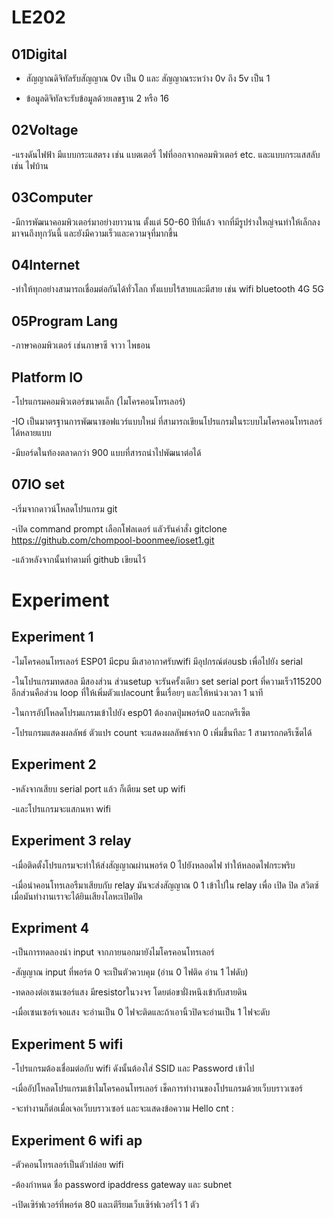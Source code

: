 # LE202
## 01Digital

- สัญญาณดิจิทัลรับสัญญาณ 0v เป็น 0 และ สัญญาณระหว่าง 0v ถึง 5v เป็น 1

                       
- ข้อมูลดิจิทัลจะรับข้อมูลด้วยเลขฐาน 2 หรือ 16

## 02Voltage

-แรงดันไฟฟ้า มีแบบกระแสตรง เช่น แบตเตอรี่ ไฟที่ออกจากคอมพิวเตอร์ etc. และแบบกระแสสลับ เช่น ไฟบ้าน

## 03Computer

-มีการพัฒนาคอมพิวเตอร์มาอย่างยาวนาน ตั้งแต่ 50-60 ปีที่แล้ว จากที่มีรูปร่างใหญ่จนทำให้เล็กลงมาจนถึงทุกวันนี้ และยังมีความเร็วและความจุที่มากขึ้น

## 04Internet 

-ทำให้ทุกอย่างสามารถเชื่อมต่อกันได้ทั่วโลก ทั้งแบบไร้สายและมีสาย เช่น wifi bluetooth 4G 5G

## 05Program Lang

-ภาษาคอมพิวเตอร์ เช่นภาษาซี จาวา ไพธอน

## Platform IO

-โปรแกรมคอมพิวเตอร์ขนาดเล็ก (ไมโครคอนโทรเลอร์)

-IO เป็นมาตรฐานการพัฒนาซอฟแวร์แบบใหม่ ที่สามารถเขียนโปรแกรมในระบบไมโครคอนโทรเลอร์ได้หลายแบบ

-มีบอร์ดในท้องตลาดกว่า 900 แบบที่สารถนำไปพัฒนาต่อได้

## 07IO set

-เริ่มจากดาวน์โหลดโปรแกรม git

-เปิด command prompt เลือกโฟลเดอร์ แลัวรันคำสั่ง gitclone https://github.com/chompool-boonmee/ioset1.git

-แล้วหลังจากนั้นทำตามที่ github เขียนไว้

# Experiment

## Experiment 1

-ไมโครคอนโทรเลอร์ ESP01 มีcpu มีเสาอากาศรับwifi มีอุปกรณ์ต่อusb เพื่อไปยัง serial

-ในโปรแกรมทดสอล มีสองส่วน ส่วนsetup จะรันครั้งเดียว set serial port ที่ความเร็ว115200 อีกส่วนคือส่วน loop ที่ให้เพิ่มตัวแปลcount ขึ้นเรื่อยๆ และให้หน่วงเวลา 1 นาที

-ในการอัปโหลดโปรมแกรมเข้าไปยัง esp01 ต้องกดปุ่มพอร์ต0 และกดรีเซ็ต

-โปรแกรมแสดงผลลัพธ์ ตัวแปร count จะแสดงผลลัพธ์จาก 0 เพิ่มขึ้นทีละ 1 สามารถกดรีเซ็ตได้

## Experiment 2

-หลังจากเสียบ serial port แล้ว ก็เตียม set up wifi

-และโปรแกรมจะแสกนหา wifi 

## Experiment 3 relay

-เมื่อติดตั้งโปรแกรมจะทำให้ส่งสัญญาณผ่านพอร์ต 0 ไปยังหลอดไฟ ทำให้หลอดไฟกระพริบ

-เมื่อนำคอนโทรเลอรืมาเสียบกับ relay มันจะส่งสัญญาณ 0 1 เข้าไปใน relay เพื่อ เปิด ปิด สวิตซ์ เมื่อมันทำงานเราจะได้ยินเสียงโลหะเปิดปิด

## Expriment 4 

-เป็นการทดลองนำ input จากภายนอกมายังไมโครคอนโทรเลอร์

-สัญญาณ input ที่พอร์ต 0 จะเป็นตัวควบคุม (อ่าน 0 ไฟติด อ่าน 1 ไฟดับ)

-ทดลองต่อเซนเซอร์แสง มีresistorในวงจร โดยต่อขาฝั่งหนึงเข้ากับสายดิน

-เมื่อเซนเซอร์เจอแสง จะอ่านเป็น 0 ไฟจะติดและถ้าเอานิ้วปิดจะอ่านเป็น 1 ไฟจะดับ

## Experiment 5 wifi

-โปรแกรมต้องเชื่อมต่อกับ wifi ดังนั้นต้องใส่ SSID และ Password เข้าไป

-เมื่ออัปโหลดโปรแกรมเข้าไมโครคอนโทรเลอร์ เช็คการทำงานของโปรแกรมด้วยเว็บบราวเซอร์

-จะทำงานก็ต่อเมื่อเจอเว็บบราวเซอร์ และจะแสดงข้อความ Hello cnt :

## Experiment 6 wifi ap

-ตัวคอนโทรเลอร์เป็นตัวปล่อย wifi

-ต้องกำหนด ชื่อ password ipaddress gateway และ subnet

-เปิดเซิร์ฟเวอร์ที่พอร์ต 80 และเตีรียมเว็บเซิร์ฟเวอร์ไว้ 1 ตัว

